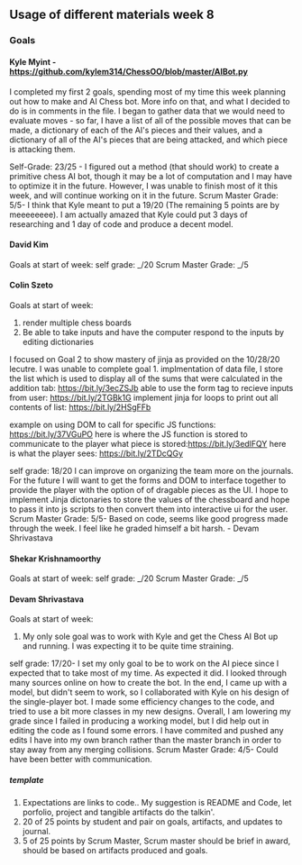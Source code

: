 ## Usage of different materials week 8

### Goals

#### Kyle Myint - https://github.com/kylem314/ChessOO/blob/master/AIBot.py

I completed my first 2 goals, spending most of my time this week planning out how to make and AI Chess bot.  More info on that, and what I decided to do is in comments in the file.  I began to gather data that we would need to evaluate moves - so far, I have a list of all of the possible moves that can be made, a dictionary of each of the AI's pieces and their values, and a dictionary of all of the AI's pieces that are being attacked, and which piece is attacking them.

Self-Grade: 23/25 - I figured out a method (that should work) to create a primitive chess AI bot, though it may be a lot of computation and I may have to optimize it in the future.  However, I was unable to finish most of it this week, and will continue working on it in the future.
Scrum Master Grade:  5/5- I think that Kyle meant to put a 19/20 (The remaining 5 points are by meeeeeeee). I am actually amazed that Kyle could put 3 days of researching and 1 day of code and produce a decent model.

#### David Kim
Goals at start of week:
self grade: _/20
Scrum Master Grade:  _/5

#### Colin Szeto 
Goals at start of week:
1. render multiple chess boards
2. Be able to take inputs and have the computer respond to the inputs	by editing dictionaries

I focused on Goal 2 to show mastery of jinja as provided on the 10/28/20 lecutre. I was unable to complete goal 1. 
implmentation of data file, I store the list which is used to display all of the sums that were calculated in the addition tab: https://bit.ly/3ecZSJb
able to use the form tag to recieve inputs from user: https://bit.ly/2TGBk1G
implement jinja for loops to print out all contents of list: https://bit.ly/2HSgFFb

example on using DOM to call for specific JS functions: https://bit.ly/37VGuPO
here is where the JS function is stored to communicate to the player what piece is stored:https://bit.ly/3edlFQY
here is what the player sees: https://bit.ly/2TDcQGy

self grade: 18/20
I can improve on organizing the team more on the journals. For the future I will want to get the forms and DOM to interface together to provide the player with the option of of dragable pieces as the UI. I hope to implement Jinja dictonaries to store the values of the chessboard and hope to pass it into js scripts to then convert them into interactive ui for the user. 
Scrum Master Grade:  5/5- Based on code, seems like good progress made through the week. I feel like he graded himself a bit harsh. - Devam Shrivastava
 
#### Shekar Krishnamoorthy
Goals at start of week:
self grade: _/20
Scrum Master Grade:  _/5

#### Devam Shrivastava
Goals at start of week:
1. My only sole goal was to work with Kyle and get the Chess AI Bot up and running. I was expecting it to be quite time straining.

self grade:  17/20- I set my only goal to be to work on the AI piece since I expected that to take most of my time. As expected it did. I looked through many sources online on how to create the bot. In the end, I came up with a model, but didn't seem to work, so I collaborated with Kyle on his design of the single-player bot. I made some efficiency changes to the code, and tried to use a bit more classes in my new designs. Overall, I am lowering my grade since I failed in producing a working model, but I did help out in editing the code as I found some errors. I have commited and pushed any edits I have into my own branch rather than the master branch in order to stay away from any merging collisions.
Scrum Master Grade:  4/5- Could have been better with communication.


##### template

1.  Expectations are links to code.. My suggestion is README and Code, let porfolio, project and tangible artifacts do the talkin'.
2. 20 of 25 points by student and pair on goals, artifacts, and updates to journal.
3. 5 of 25 points by Scrum Master, Scrum master should be brief in award, should be based on artifacts produced and goals.
